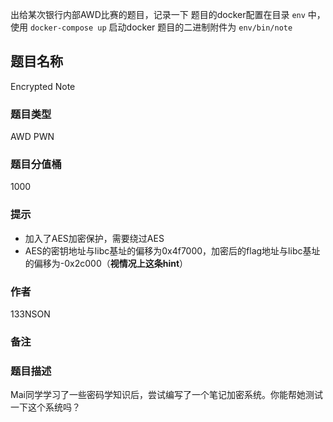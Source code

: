 出给某次银行内部AWD比赛的题目，记录一下
题目的docker配置在目录 `env` 中，使用 `docker-compose up` 启动docker
题目的二进制附件为 `env/bin/note`

## 题目名称

Encrypted Note

### 题目类型

AWD PWN

### 题目分值桶

1000

### 提示

- 加入了AES加密保护，需要绕过AES
- AES的密钥地址与libc基址的偏移为0x4f7000，加密后的flag地址与libc基址的偏移为-0x2c000（**视情况上这条hint**）

### 作者

133NSON

### 备注

### 题目描述

Mai同学学习了一些密码学知识后，尝试编写了一个笔记加密系统。你能帮她测试一下这个系统吗？

